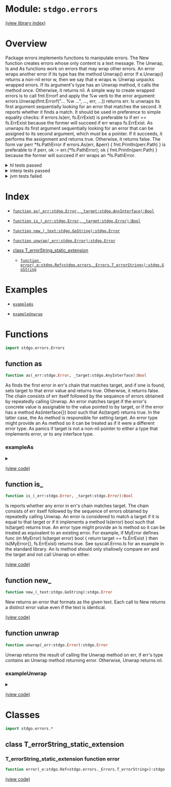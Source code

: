 # Module: `stdgo.errors`

[(view library index)](../stdgo.md)


# Overview


Package errors implements functions to manipulate errors.    The New function creates errors whose only content is a text message.    The Unwrap, Is and As functions work on errors that may wrap other errors.  An error wraps another error if its type has the method     Unwrap\(\) error    If e.Unwrap\(\) returns a non\-nil error w, then we say that e wraps w.    Unwrap unpacks wrapped errors. If its argument's type has an  Unwrap method, it calls the method once. Otherwise, it returns nil.    A simple way to create wrapped errors is to call fmt.Errorf and apply the %w verb  to the error argument:     errors.Unwrap\(fmt.Errorf\("... %w ...", ..., err, ...\)\)    returns err.    Is unwraps its first argument sequentially looking for an error that matches the  second. It reports whether it finds a match. It should be used in preference to  simple equality checks:     if errors.Is\(err, fs.ErrExist\)    is preferable to     if err == fs.ErrExist    because the former will succeed if err wraps fs.ErrExist.    As unwraps its first argument sequentially looking for an error that can be  assigned to its second argument, which must be a pointer. If it succeeds, it  performs the assignment and returns true. Otherwise, it returns false. The form     var perr \*fs.PathError   if errors.As\(err, &perr\) \{    fmt.Println\(perr.Path\)   \}    is preferable to     if perr, ok := err.\(\*fs.PathError\); ok \{    fmt.Println\(perr.Path\)   \}    because the former will succeed if err wraps an \*fs.PathError. 


<details><summary>hl tests passed</summary>
<p>

```
=== RUN  TestNewEqual
--- PASS: TestNewEqual (%!s(float64=0.00012803077697753906))

=== RUN  TestErrorMethod
--- PASS: TestErrorMethod (%!s(float64=1.0967254638671875e-05))

=== RUN  TestIs
--- PASS: TestIs (%!s(float64=5.1021575927734375e-05))

=== RUN  TestAs
--- PASS: TestAs (%!s(float64=0.010016918182373047))

=== RUN  TestAsValidation
--- PASS: TestAsValidation (%!s(float64=0.0007748603820800781))

=== RUN  TestUnwrap
--- PASS: TestUnwrap (%!s(float64=0.00012302398681640625))

```
</p>
</details>

<details><summary>interp tests passed</summary>
<p>

```
=== RUN  TestNewEqual
--- PASS: TestNewEqual (%!s(float64=0.00013685226440429688))

=== RUN  TestErrorMethod
--- PASS: TestErrorMethod (%!s(float64=2.47955322265625e-05))

=== RUN  TestIs
--- PASS: TestIs (%!s(float64=0.00019693374633789062))

=== RUN  TestAs
--- PASS: TestAs (%!s(float64=0.014815092086791992))

=== RUN  TestAsValidation
--- PASS: TestAsValidation (%!s(float64=0.002076864242553711))

=== RUN  TestUnwrap
--- PASS: TestUnwrap (%!s(float64=0.0002779960632324219))

```
</p>
</details>

<details><summary>jvm tests failed</summary>
<p>

```
IO.Overflow("write_ui16")
stdgo/internal/Macro.macro.hx:35: define
```
</p>
</details>


# Index


- [`function as(_err:stdgo.Error, _target:stdgo.AnyInterface):Bool`](<#function-as>)

- [`function is_(_err:stdgo.Error, _target:stdgo.Error):Bool`](<#function-is_>)

- [`function new_(_text:stdgo.GoString):stdgo.Error`](<#function-new_>)

- [`function unwrap(_err:stdgo.Error):stdgo.Error`](<#function-unwrap>)

- [class T\_errorString\_static\_extension](<#class-t_errorstring_static_extension>)

  - [`function error(_e:stdgo.Ref<stdgo.errors._Errors.T_errorString>):stdgo.GoString`](<#t_errorstring_static_extension-function-error>)

# Examples


- [`exampleAs`](<#exampleas>)

- [`exampleUnwrap`](<#exampleunwrap>)

# Functions


```haxe
import stdgo.errors.Errors
```


## function as


```haxe
function as(_err:stdgo.Error, _target:stdgo.AnyInterface):Bool
```


As finds the first error in err's chain that matches target, and if one is found, sets  target to that error value and returns true. Otherwise, it returns false.    The chain consists of err itself followed by the sequence of errors obtained by  repeatedly calling Unwrap.    An error matches target if the error's concrete value is assignable to the value  pointed to by target, or if the error has a method As\(interface\{\}\) bool such that  As\(target\) returns true. In the latter case, the As method is responsible for  setting target.    An error type might provide an As method so it can be treated as if it were a  different error type.    As panics if target is not a non\-nil pointer to either a type that implements  error, or to any interface type. 


### exampleAs


<details><summary></summary>
<p>


```haxe
function exampleAs():Void {
	{
		var __tmp__ = stdgo.os.Os.open(("non-existing" : GoString)),
			_0:Ref<stdgo.os.Os.File> = __tmp__._0,
			_err:Error = __tmp__._1;
		if (_err != null) {
			var _pathError:Ref<stdgo.io.fs.Fs.PathError> = (null : Ref<stdgo.io.fs.Fs.PathError>);
			if (stdgo.errors.Errors.as(_err, Go.toInterface((_pathError : Ref<Ref<stdgo.io.fs.Fs.PathError>>)))) {
				stdgo.fmt.Fmt.println(Go.toInterface(("Failed at path:" : GoString)), Go.toInterface(_pathError.path));
			} else {
				stdgo.fmt.Fmt.println(Go.toInterface(_err));
			};
		};
	};
}
```


</p>
</details>


[\(view code\)](<./Errors.hx#L188>)


## function is\_


```haxe
function is_(_err:stdgo.Error, _target:stdgo.Error):Bool
```


Is reports whether any error in err's chain matches target.    The chain consists of err itself followed by the sequence of errors obtained by  repeatedly calling Unwrap.    An error is considered to match a target if it is equal to that target or if  it implements a method Is\(error\) bool such that Is\(target\) returns true.    An error type might provide an Is method so it can be treated as equivalent  to an existing error. For example, if MyError defines     func \(m MyError\) Is\(target error\) bool \{ return target == fs.ErrExist \}    then Is\(MyError\{\}, fs.ErrExist\) returns true. See syscall.Errno.Is for  an example in the standard library. An Is method should only shallowly  compare err and the target and not call Unwrap on either. 


[\(view code\)](<./Errors.hx#L142>)


## function new\_


```haxe
function new_(_text:stdgo.GoString):stdgo.Error
```


New returns an error that formats as the given text.  Each call to New returns a distinct error value even if the text is identical. 


[\(view code\)](<./Errors.hx#L103>)


## function unwrap


```haxe
function unwrap(_err:stdgo.Error):stdgo.Error
```


Unwrap returns the result of calling the Unwrap method on err, if err's  type contains an Unwrap method returning error.  Otherwise, Unwrap returns nil. 


### exampleUnwrap


<details><summary></summary>
<p>


```haxe
function exampleUnwrap():Void {
	var _err1:Error = stdgo.errors.Errors.new_(("error1" : GoString));
	var _err2:Error = stdgo.fmt.Fmt.errorf(("error2: [%w]" : GoString), Go.toInterface(_err1));
	stdgo.fmt.Fmt.println(Go.toInterface(_err2));
	stdgo.fmt.Fmt.println(Go.toInterface(stdgo.errors.Errors.unwrap(_err2)));
}
```


</p>
</details>


[\(view code\)](<./Errors.hx#L112>)


# Classes


```haxe
import stdgo.errors.*
```


## class T\_errorString\_static\_extension


 


### T\_errorString\_static\_extension function error


```haxe
function error(_e:stdgo.Ref<stdgo.errors._Errors.T_errorString>):stdgo.GoString
```


 


[\(view code\)](<./Errors.hx#L245>)


